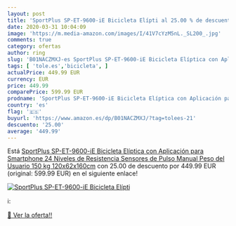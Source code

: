 ```yaml
---
layout: post
title: 'SportPlus SP-ET-9600-iE Bicicleta Elípti al 25.00 % de descuento'
date: 2020-03-31 10:04:09
image: 'https://m.media-amazon.com/images/I/41V7cYzM5nL._SL200_.jpg'
comments: true
category: ofertas
author: ring
slug: 'B01NACZMXJ-es SportPlus SP-ET-9600-iE Bicicleta Elíptica con Aplicación...'
tags: [ 'tole.es','bicicleta', ]
actualPrice: 449.99 EUR
currency: EUR
price: 449.99
comparePrice: 599.99 EUR
prodname: 'SportPlus SP-ET-9600-iE Bicicleta Elíptica con Aplicación para Smartphone  24 Niveles de Resistencia  Sensores de Pulso Manual  Peso del Usuario 150 kg  120x62x160cm'
country: 'es'
flag: '🇪🇸'
buyurl: 'https://www.amazon.es/dp/B01NACZMXJ/?tag=tolees-21'
descuento: '25.00'
average: '449.99'
---
```


Está [SportPlus SP-ET-9600-iE Bicicleta Elíptica con Aplicación para Smartphone  24 Niveles de Resistencia  Sensores de Pulso Manual  Peso del Usuario 150 kg  120x62x160cm](https://www.amazon.es/dp/B01NACZMXJ/?tag=tolees-21) con 25.00 de descuento por 449.99 EUR (original: 599.99 EUR) en el siguiente enlace!

[![SportPlus SP-ET-9600-iE Bicicleta Elípti](https://m.media-amazon.com/images/I/41V7cYzM5nL._SL200_.jpg)](https://www.amazon.es/dp/B01NACZMXJ/?tag=tolees-21)

ℹ️:


[🛒 Ver la oferta!!](https://www.amazon.es/dp/B01NACZMXJ/?tag=tolees-21)

